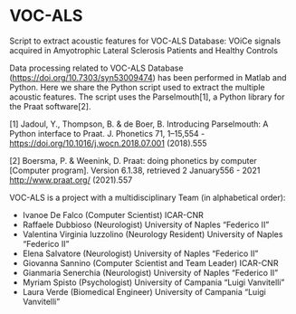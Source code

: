 # VOC-ALS
Script to extract acoustic features for VOC-ALS Database: VOiCe signals acquired in Amyotrophic Lateral Sclerosis Patients and Healthy Controls

Data processing related to VOC-ALS Database (https://doi.org/10.7303/syn53009474) has been performed in Matlab and Python. 
Here we share the Python script used to extract the multiple acoustic features. The script uses the Parselmouth[1], a Python library for the Praat software[2].


[1] Jadoul, Y., Thompson, B. & de Boer, B. Introducing Parselmouth: A Python interface to Praat. J. Phonetics 71, 1–15,554 - https://doi.org/10.1016/j.wocn.2018.07.001 (2018).555

[2] Boersma, P. & Weenink, D. Praat: doing phonetics by computer [Computer program]. Version 6.1.38, retrieved 2 January556 - 2021 http://www.praat.org/ (2021).557


VOC-ALS is a project with a multidisciplinary Team (in alphabetical order):
- Ivanoe De Falco	 (Computer Scientist)	ICAR-CNR
- Raffaele Dubbioso	(Neurologist)	University of Naples “Federico II”
- Valentina Virginia Iuzzolino (Neurology Resident)	University of Naples “Federico II”
- Elena Salvatore	(Neurologist)	University of Naples “Federico II”
- Giovanna Sannino (Computer Scientist and Team Leader) ICAR-CNR		
- Gianmaria Senerchia	(Neurologist)	University of Naples “Federico II”
- Myriam Spisto	(Psychologist) University of Campania “Luigi Vanvitelli”
- Laura Verde	(Biomedical Engineer) University of Campania “Luigi Vanvitelli”
